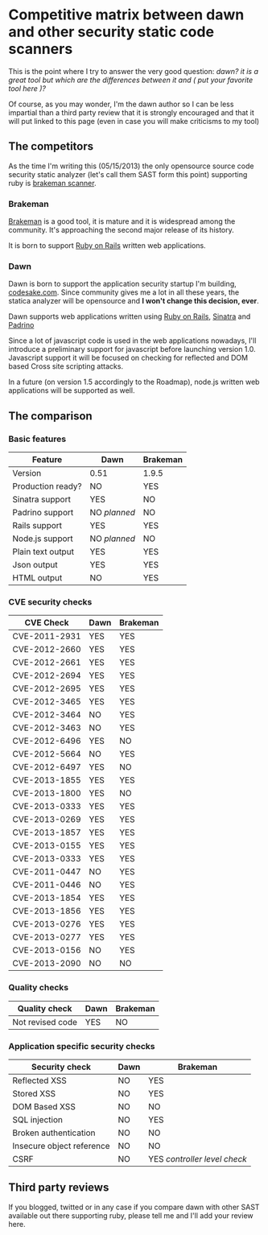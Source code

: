 # Competitive matrix between dawn and other security static code scanners

This is the point where I try to answer the very good question: _dawn? it is a
great tool but which are the differences between it and ( put your favorite
tool here )?_

Of course, as you may wonder, I'm the dawn author so I can be less impartial
than a third party review that it is strongly encouraged and that it will put
linked to this page (even in case you will make criticisms to my tool)

## The competitors

As the time I'm writing this (05/15/2013) the only opensource source code
security static analyzer (let's call them SAST form this point) supporting ruby
is [brakeman scanner](http://brakemanscanner.org/).

### Brakeman

[Brakeman](http://brakemanscanner.org) is a good tool, it is mature and it is
widespread among the community. It's approaching the second major release of
its history.

It is born to support [Ruby on Rails](http://rubyonrails.org) written web
applications.

### Dawn

Dawn is born to support the application security startup I'm building,
[codesake.com](http://codesake.com). Since community gives me a lot in all
these years, the statica analyzer will be opensource and **I won't change this
decision, ever**.

Dawn supports web applications written using 
[Ruby on Rails](http://rubyonrails.org), [Sinatra](http://sinatrarb.com) and
[Padrino](http://padrinorb.com)

Since a lot of javascript code is used in the web applications nowadays, I'll
introduce a preliminary support for javascript before launching version 1.0.
Javascript support it will be focused on checking for reflected and DOM based
Cross site scripting attacks.

In a future (on version 1.5 accordingly to the Roadmap), node.js written web
applications will be supported as well.

## The comparison

### Basic features

|Feature                | Dawn          | Brakeman          |
|-----------------------|---------------|-------------------|
| Version               | 0.51          | 1.9.5             |
| Production ready?     | NO            | YES               |
| Sinatra support       | YES           | NO                |
| Padrino support       | NO *planned*  | NO                |
| Rails support         | YES           | YES               |
| Node.js support       | NO *planned*  | NO                |
| Plain text output     | YES           | YES               |
| Json output           | YES           | YES               |
| HTML output           | NO            | YES               |

### CVE security checks

| CVE Check             | Dawn          | Brakeman          |
|-----------------------|---------------|-------------------|
| CVE-2011-2931         | YES           | YES               |
| CVE-2012-2660         | YES           | YES               |
| CVE-2012-2661         | YES           | YES               |
| CVE-2012-2694         | YES           | YES               |
| CVE-2012-2695         | YES           | YES               |
| CVE-2012-3465         | YES           | YES               |
| CVE-2012-3464         | NO            | YES               |
| CVE-2012-3463         | NO            | YES               |
| CVE-2012-6496         | YES           | NO                |
| CVE-2012-5664         | NO            | YES               |
| CVE-2012-6497         | YES           | NO                |
| CVE-2013-1855         | YES           | YES               |
| CVE-2013-1800         | YES           | NO                |
| CVE-2013-0333         | YES           | YES               |
| CVE-2013-0269         | YES           | YES               |
| CVE-2013-1857         | YES           | YES               |
| CVE-2013-0155         | YES           | YES               |
| CVE-2013-0333         | YES           | YES               |
| CVE-2011-0447         | NO            | YES               |
| CVE-2011-0446         | NO            | YES               |
| CVE-2013-1854         | YES           | YES               |
| CVE-2013-1856         | YES           | YES               |
| CVE-2013-0276         | YES           | YES               |
| CVE-2013-0277         | YES           | YES               |
| CVE-2013-0156         | NO            | YES               |
| CVE-2013-2090         | NO            | NO                |

### Quality checks

| Quality check         | Dawn          | Brakeman          |
|-----------------------|---------------|-------------------|
| Not revised code      | YES           | NO                |


### Application specific security checks

| Security check              | Dawn          | Brakeman                      |
|-----------------------------|---------------|-------------------------------|
| Reflected XSS               | NO            | YES                           |
| Stored XSS                  | NO            | YES                           |
| DOM Based XSS               | NO            | NO                            |
| SQL injection               | NO            | YES                           |
| Broken authentication       | NO            | NO                            |
| Insecure object reference   | NO            | NO                            |
| CSRF                        | NO            | YES *controller level check*  |


## Third party reviews

If you blogged, twitted or in any case if you compare dawn with other SAST
available out there supporting ruby, please tell me and I'll add your review
here.



